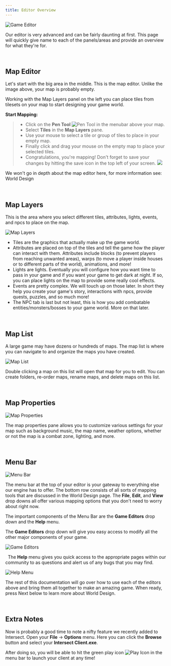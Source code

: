 ```yaml
---
title: Editor Overview
---
```


![Game Editor](https://www.ascensiongamedev.com/resources/filehost/c399bc35aad37d828ddda1986538e7bd.png)

Our editor is very advanced and can be fairly daunting at first.  This page will quickly give name to each of the panels/areas and provide an overview for what they're for.

&nbsp;

Map Editor
---------------------------
Let's start with the big area in the middle. This is the map editor. Unlike the image above, your map is probably empty.

Working with the Map Layers panel on the left you can place tiles from tilesets on your map to start designing your game world.

**Start Mapping:**
>- Click on the **Pen Tool** ![Pen Tool](https://www.ascensiongamedev.com/resources/filehost/a20847da4a43f52234ccda97b1125a88.png) in the menubar above your map.
>- Select **Tiles** in the **Map Layers** pane.
>- Use your mouse to select a tile or group of tiles to place in your empty map. <a href="http://www.ascensiongamedev.com/resources/filehost/03856cde2da1c67f07b0123b90b6b0dc.gif" data-lity><i class="fa fa-play-circle"></i></a>
>- Finally click and drag your mouse on the empty map to place your selected tiles. <a href="http://www.ascensiongamedev.com/resources/filehost/03856cde2da1c67f07b0123b90b6b0dc.gif" data-lity><i class="fa fa-play-circle"></i></a>
>- Congratulations, you're mapping! Don't forget to save your changes by hitting the save icon in the top left of your screen. ![](https://www.ascensiongamedev.com/resources/filehost/7f974a7fc91ef6666e3211c8622fe088.png)


We won't go in depth about the map editor here, for more information see: World Design

&nbsp;

Map Layers
---------------------------
This is the area where you select different tiles, attributes, lights, events, and npcs to place on the map.

![Map Layers](https://www.ascensiongamedev.com/resources/filehost/ffcf5ccf19de31db8389a08b9bafea3c.png)

- Tiles are the graphics that actually make up the game world.
- Attributes are placed on top of the tiles and tell the game how the player can interact with them. Attributes include blocks (to prevent players from reaching unwanted areas), warps (to move a player inside houses or to different parts of the world), animations, and more!
- Lights are lights. Eventually you will configure how you want time to pass in your game and if you want your game to get dark at night. If so, you can place lights on the map to provide some really cool effects.
- Events are pretty complex. We will touch up on those later. In short they help you create your game's story, interactions with npcs, provide quests, puzzles, and so much more!
- The NPC tab is last but not least, this is how you add combatable entities/monsters/bosses to your game world. More on that later.

&nbsp;

Map List
---------------------------
A large game may have dozens or hundreds of maps. The map list is where you can navigate to and organize the maps you have created.

![Map List](https://www.ascensiongamedev.com/resources/filehost/fd600e2516e3b6a54193c5ce5bfce958.png)

Double clicking a map on this list will open that map for you to edit. You can create folders, re-order maps, rename maps, and delete maps on this list.

&nbsp;

Map Properties
---------------------------
![Map Properties](https://www.ascensiongamedev.com/resources/filehost/6fa0203860907911f251ed13f174b7d2.png)

The map properties pane allows you to customize various settings for your map such as background music, the map name, weather options, whether or not the map is a combat zone, lighting, and more.

&nbsp;

Menu Bar
---------------------------
![Menu Bar](https://www.ascensiongamedev.com/resources/filehost/f951597a65ac34164090c46e3a640680.png)

The menu bar at the top of your editor is your gateway to everything else our engine has to offer. The bottom row consists of all sorts of mapping tools that are discussed in the World Design page. The **File**, **Edit**, and **View** drop downs all offer various mapping options that you don't need to worry about right now.

The important components of the Menu Bar are the **Game Editors** drop down and the **Help** menu.

The **Game Editors** drop down will give you easy access to modify all the other major components of your game.

![Game Editors](https://www.ascensiongamedev.com/resources/filehost/6ab2903c37f843bc11f61e14d1130e90.png)

&nbsp;
The **Help** menu gives you quick access to the appropriate pages within our community to as questions and alert us of any bugs that you may find.

![Help Menu](https://www.ascensiongamedev.com/resources/filehost/e3bde40e1969c06417565d7c7542951f.png)

The rest of this documentation will go over how to use each of the editors above and bring them all together to make an amazing game. When ready, press Next below to learn more about World Design.

&nbsp;

Extra Notes
---------------------------
Now is probably a good time to note a nifty feature we recently added to Intersect. Open your **File** -> **Options** menu. Here you can click the **Browse** button and select your **Intersect Client.exe**.

After doing so, you will be able to hit the green play icon ![Play Icon](https://www.ascensiongamedev.com/resources/filehost/b793679bc50386069948727977d26ad5.png) in the menu bar to launch your client at any time!
